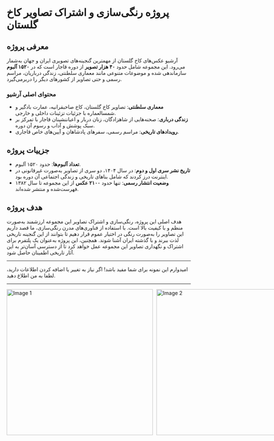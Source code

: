 # پروژه رنگی‌سازی و اشتراک تصاویر کاخ گلستان
## معرفی پروژه

آرشیو عکس‌های کاخ گلستان از مهمترین گنجینه‌های تصویری ایران و جهان به‌شمار می‌رود. این مجموعه شامل حدود **۴۰ هزار تصویر** از دوره قاجار است که در **۱۵۲۰ آلبوم** سازماندهی شده و موضوعات متنوعی مانند معماری سلطنتی، زندگی درباریان، مراسم رسمی و حتی تصاویر از کشورهای دیگر را دربرمی‌گیرد.

### محتوای اصلی آرشیو
- **معماری سلطنتی**: تصاویر کاخ گلستان، کاخ صاحبقرانیه، عمارت بادگیر و شمسالعماره با جزئیات تزئینات داخلی و خارجی.
- **زندگی درباری**: صحنه‌هایی از شاهزادگان، زنان دربار و اعیاننشینان قاجار با تمرکز بر سبک پوشش و آداب و رسوم آن دوره.
- **رویدادهای تاریخی**: مراسم رسمی، سفرهای پادشاهان و آیین‌های خاص قاجاری.

## جزییات پروژه
- **تعداد آلبوم‌ها**: حدود ۱۵۲۰ آلبوم.
- **تاریخ نشر سری اول و دوم**: در سال ۱۴۰۴، دو سری از تصاویر به‌صورت غیرقانونی در اینترنت درز کردند که شامل بناهای تاریخی و زندگی اجتماعی آن دوره بود.
- **وضعیت انتشار رسمی**: تنها حدود **۲۱۰۰ عکس** از این مجموعه تا سال ۱۳۸۲ فهرست‌شده و منتشر شده‌اند.

## هدف پروژه
هدف اصلی این پروژه، رنگی‌سازی و اشتراک تصاویر این مجموعه ارزشمند به‌صورت منظم و با کیفیت بالا است. با استفاده از فناوری‌های مدرن رنگی‌سازی، ما قصد داریم این تصاویر را به‌صورت رنگی در اختیار عموم قرار دهیم تا بتوانند از این گنجینه تاریخی لذت ببرند و با گذشته ایران آشنا شوند. همچنین، این پروژه به‌عنوان یک پلتفرم برای اشتراک و نگهداری تصاویر این مجموعه عمل خواهد کرد تا از دسترسی آسان‌تر به این آثار تاریخی اطمینان حاصل شود.

---

امیدوارم این نمونه برای شما مفید باشد! اگر نیاز به تغییر یا اضافه کردن اطلاعات دارید، لطفا به من اطلاع دهید.

---


<div style="display: flex; gap: 10px;">
  <img src="https://github.com/SAhmadrezaAnaami/Qajar/blob/main/images/01.colr.121/121-1.jpg" alt="Image 1" style="width: 400px;" />
  <img src="https://github.com/SAhmadrezaAnaami/Qajar/blob/main/images/01.cut .121/121-1.jpg" alt="Image 2" style="width: 400px;" />
</div>
